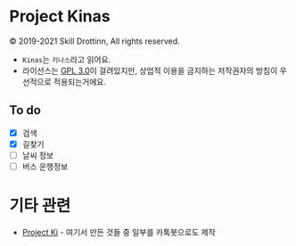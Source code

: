 # Project Kinas

© 2019-2021 Skill Drottinn, All rights reserved.

* `Kinas`는 `키나스`라고 읽어요.
* 라이선스는 [GPL 3.0](LICENSE)이 걸려있지만, 상업적 이용을 금지하는 저작권자의 방침이 우선적으로 적용되는거에요.

## To do
* [x] 검색
* [x] 길찾기
* [ ] 날씨 정보
* [ ] 버스 운행정보

# 기타 관련
* [Project Ki](https://github.com/DarkTornado/ProjectK) - 여기서 만든 것들 중 일부를 카톡봇으로도 제작
